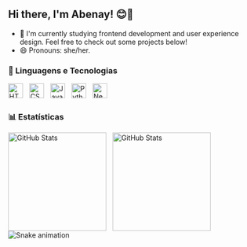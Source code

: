 ## Hi there, I'm Abenay! 😊👋

- 🌱 I'm currently studying frontend development and user experience design. Feel free to check out some projects below!
- 😄 Pronouns: she/her.

### 🤖 Linguagens e Tecnologias

<img 
    align="left" 
    alt="HTML"
    title="HTML" 
    width="30px" 
    style="padding-right: 10px;" 
    src="https://cdn.jsdelivr.net/gh/devicons/devicon@latest/icons/html5/html5-original.svg" 
/>
<img 
    align="left" 
    alt="CSS" 
    title="CSS"
    width="30px" 
    style="padding-right: 10px;" 
    src="https://cdn.jsdelivr.net/gh/devicons/devicon@latest/icons/css3/css3-original.svg" 
/>
<img 
    align="left" 
    alt="JavaScript" 
    title="JavaScript"
    width="30px" 
    style="padding-right: 10px;" 
    src="https://cdn.jsdelivr.net/gh/devicons/devicon@latest/icons/javascript/javascript-original.svg" 
/>
<img 
    align="left" 
    alt="Python" 
    title="Python"
    width="30px" 
    style="padding-right: 10px;" 
    src="https://cdn.jsdelivr.net/gh/devicons/devicon@latest/icons/python/python-original.svg" 
/>
<img 
    align="left" 
    alt="Next.js" 
    title="Next.js"
    width="30px" 
    style="padding-right: 10px;" 
    src="https://cdn.jsdelivr.net/gh/devicons/devicon@latest/icons/nextjs/nextjs-original.svg" 
/>

<br/>
<br/>

### 📊 Estatísticas

<p>
  <img 
    align="left" 
    alt="GitHub Stats" 
    height="200" 
    style="padding-right: 10px;" 
    src="https://github-readme-stats.vercel.app/api?username=abenay&show_icons=true&theme=tokyonight&include_all_commits=true&locale=pt-br" 
  />
<p>
<img 
      align="left" 
      alt="GitHub Stats" 
      height="200" 
      src="https://github-readme-stats.vercel.app/api/top-langs/?username=abenay&theme=tokyonight&layout=compact&custom_title=Tecnologias&langs_count=9" 
  
</p>

  <picture>
  <source media="(prefers-color-scheme: dracula)" srcset="https://raw.githubusercontent.com/Abenay.ferreira/Abenay.ferreira/output/github-contribution-grid-snake-dark.svg">
  <source media="(prefers-color-scheme: dracula)" srcset="https://raw.githubusercontent.com/Abenay.ferreira/Abenay.ferreira/output/github-contribution-grid-snake.svg">
</picture>

![Snake animation](https://github.com/Abenay.ferreira/Abenay.ferreira/blob/output/github-contribution-grid-snake.svg)


